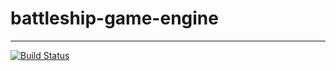 # battleship-game-engine

---

[![Build Status](https://travis-ci.com/marmorag/battleship-game-engine.svg?branch=master)](https://travis-ci.com/marmorag/battleship-game-engine)
